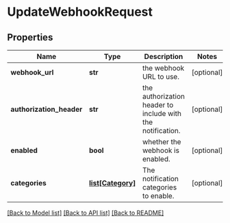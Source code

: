 # UpdateWebhookRequest

## Properties
Name | Type | Description | Notes
------------ | ------------- | ------------- | -------------
**webhook_url** | **str** | the webhook URL to use. | [optional] 
**authorization_header** | **str** | the authorization header to include with the notification. | [optional] 
**enabled** | **bool** | whether the webhook is enabled. | [optional] 
**categories** | [**list[Category]**](Category.md) | The notification categories to enable. | [optional] 

[[Back to Model list]](../README.md#documentation-for-models) [[Back to API list]](../README.md#documentation-for-api-endpoints) [[Back to README]](../README.md)


